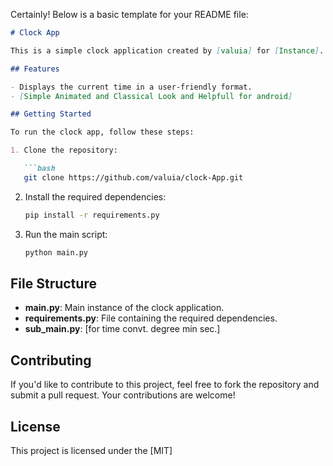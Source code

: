 Certainly! Below is a basic template for your README file:

```markdown
# Clock App

This is a simple clock application created by [valuia] for [Instance].

## Features

- Displays the current time in a user-friendly format.
- [Simple Animated and Classical Look and Helpfull for android]

## Getting Started

To run the clock app, follow these steps:

1. Clone the repository:

   ```bash
   git clone https://github.com/valuia/clock-App.git
   ```

2. Install the required dependencies:

   ```bash
   pip install -r requirements.py
   ```

3. Run the main script:

   ```bash
   python main.py
   ```

## File Structure

- **main.py**: Main instance of the clock application.
- **requirements.py**: File containing the required dependencies.
- **sub_main.py**: [for time convt. degree min sec.]

## Contributing

If you'd like to contribute to this project, feel free to fork the repository and submit a pull request. Your contributions are welcome!

## License

This project is licensed under the [MIT]
